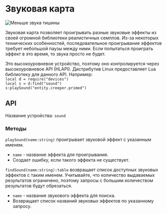 # Звуковая карта
![Меньше звука тишины](item:oc2:sound_card)

Звуковая карта позволяет проигрывать разные звуковые эффекты из своей огромной библиотеки реалистичных семплов. Из-за некоторых технических особенностей, последовательное проигрывание эффектов требует небольшой паузы между ними. Если попытаться проиграть эффект в это время, то звука просто не будет.

Это высокоуровневое устройство, поэтому оно контролируется через высокоуровневое API (HLAPI). Дистрибутив Linux предоставляет Lua библиотеку для данного API. Например:  
`local d = require("devices")`  
`local s = d:find("sound")`  
`s:playSound("entity.creeper.primed")`

## API
Название устройства: `sound`

### Методы
`playSound(name:string)` проигрывает звуковой эффект с указанным именем.
- `name` - название эффекта для проигрывания.
- Создает ошибку, если такого эффекта не существует.

`findSound(name:string):table` возвращает список доступных звуковых эффектов с таким именем. Учитывайте, что количество выдаваемых результатов ограничено, поэтому запросы с большим количеством результатов будут обрезаться.
- `name` - название звукового эффекта для поиска.
- Возвращает список названий звуковых эффектов по указанному запросу.